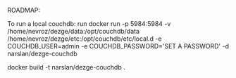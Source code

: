 
ROADMAP:

To run a local couchdb: run
docker run -p 5984:5984  -v /home/nevroz/dezge/data:/opt/couchdb/data 
/home/nevroz/dezge/etc:/opt/couchdb/etc/local.d
-e COUCHDB_USER=admin -e COUCHDB_PASSWORD='SET A PASSWORD' -d  narslan/dezge-couchdb 

docker build -t narslan/dezge-couchdb .

